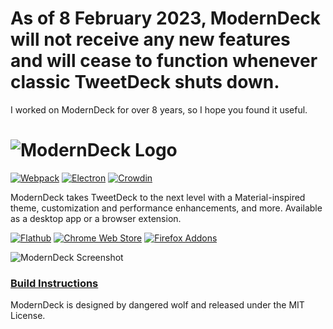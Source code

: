As of 8 February 2023, ModernDeck will not receive any new features and will cease to function whenever classic TweetDeck shuts down.
===
I worked on ModernDeck for over 8 years, so I hope you found it useful.

# ![ModernDeck Logo](https://github.com/dangeredwolf/ModernDeck/raw/master/docs/img/ReadmeLogo.png)

[![Webpack](https://github.com/dangeredwolf/ModernDeck/actions/workflows/webpack.yml/badge.svg)](https://github.com/dangeredwolf/ModernDeck/actions/workflows/webpack.yml)
[![Electron](https://github.com/dangeredwolf/ModernDeck/actions/workflows/electron.yml/badge.svg)](https://github.com/dangeredwolf/ModernDeck/actions/workflows/electron.yml)
[![Crowdin](https://badges.crowdin.net/tweetdeck/localized.svg)](https://translate.moderndeck.app/project/tweetdeck)

ModernDeck takes TweetDeck to the next level with a Material-inspired theme, customization and performance enhancements, and more. Available as a desktop app or a browser extension.

[![Flathub](https://github.com/dangeredwolf/ModernDeck/raw/master/docs/img/Flathub.png)](https://flathub.org/apps/details/com.dangeredwolf.ModernDeck) [![Chrome Web Store](https://github.com/dangeredwolf/ModernDeck/blob/master/docs/img/ChromeWebStore.png)](https://chrome.google.com/webstore/detail/moderndeck-twitter-client/pbpfgdgddpnbjcbpofmdanfbbigocklj) [![Firefox Addons](https://github.com/dangeredwolf/ModernDeck/raw/master/docs/img/FirefoxAddon.png)](https://addons.mozilla.org/en-US/firefox/addon/moderndeck/)

![ModernDeck Screenshot](https://raw.githubusercontent.com/dangeredwolf/ModernDeck/master/docs/img/ReadmeScreenshot.png)

### [Build Instructions](https://github.com/dangeredwolf/ModernDeck/wiki/Building-ModernDeck)

ModernDeck is designed by dangered wolf and released under the MIT License.

